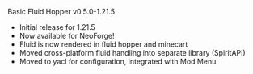 Basic Fluid Hopper v0.5.0-1.21.5

* Initial release for 1.21.5
* Now available for NeoForge!
* Fluid is now rendered in fluid hopper and minecart
* Moved cross-platform fluid handling into separate library (SpiritAPI)
* Moved to yacl for configuration, integrated with Mod Menu